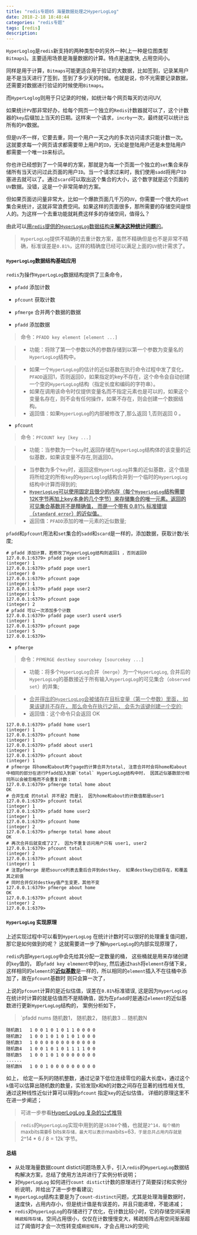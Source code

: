 ```yaml
---
title: "redis专题05 海量数据处理之HyperLogLog"
date: 2018-2-18 18:48:44
categories: "redis专题"
tags: [redis]
description:
---
```

`HyperLoglog`是`redis`新支持的两种类型中的另外一种(上一种是位图类型`Bitmaps`)。主要适用场景是海量数据的计算。特点是速度快, 占用空间小。
<!--more-->
同样是用于计算，`Bitmaps`可能更适合用于验证的大数据，比如签到，记录某用户是不是当天进行了签到，签到了多少天的时候。也就是说，你不光需要记录数据，还需要对数据进行验证的时候使用`Bitmaps`。

而`HyperLoglog`则用于只记录的时候，如统计每个网页每天的访问UV,

如果统计`PV`那非常好办，给每个网页一个独立的`Redis`计数器就可以了，这个计数器的`key`后缀加上当天的日期。这样来一个请求，`incrby`一次，最终就可以统计出所有的`PV`数据。

但是`UV`不一样，它要去重，同一个用户一天之内的多次访问请求只能计数一次。这就要求每一个网页请求都需要带上用户的`ID`，无论是登陆用户还是未登陆用户都需要一个唯一`ID`来标识。

你也许已经想到了一个简单的方案，那就是为每一个页面一个独立的`set`集合来存储所有当天访问过此页面的用户`ID`。当一个请求过来时，我们使用`sadd`将用户`ID`塞进去就可以了。通过`scard`可以取出这个集合的大小，这个数字就是这个页面的`UV`数据。没错，这是一个非常简单的方案。

但如果页面访问量非常大，比如一个爆款页面几千万的`UV`，你需要一个很大的`set`集合来统计，这就非常浪费空间。如果这样的页面很多，那所需要的存储空间是惊人的。为这样一个去重功能就耗费这样多的存储空间，值得么？

由此可以<u>用`redis`提供的`HyperLogLog`数据结构来**解决这种统计问题**的</u>。

> `HyperLogLog`提供不精确的去重计数方案，虽然不精确但是也不是非常不精确，标准误差是`0.81%`，这样的精确度已经可以满足上面的`UV`统计需求了。

#### `HyperLogLog`数据结构基础应用

`redis`为操作`HyperLogLog`数据结构提供了三条命令，
* `pfadd`  添加计数
* `pfcount`  获取计数
* `pfmerge` 合并两个数据的数据

* `pfadd` 添加数据

> 命令：`PFADD key element [element ...]`

> * 功能：将除了第一个参数以外的参数存储到以第一个参数为变量名的`HyperLogLog`结构中。

> * 如果一个`HyperLogLog`的估计的近似基数在执行命令过程中发了变化，`PFADD`返回1，否则返回0，如果指定的key不存在，这个命令会自动创建一个空的`HyperLogLog`结构（指定长度和编码的字符串）。
> * 如果在调用该命令时仅提供变量名而不指定元素也是可以的，如果这个变量名存在，则不会有任何操作，如果不存在，则会创建一个数据结构。
> * 返回值：如果`HyperLogLog`的内部被修改了,那么返回 1,否则返回 0 。

* `pfcount`

> 命令：`PFCOUNT key [key ...]`

> * 功能：当参数为一个`key`时,返回存储在`HyperLogLog`结构体的该变量的近似基数，如果该变量不存在,则返回0。

> * 当参数为多个`key`时，返回这些`HyperLogLog`并集的近似基数，这个值是将所给定的所有`key`的`HyperLoglog`结构合并到一个临时的`HyperLogLog`结构中计算而得到的;
> * <u>**`HyperLogLog`可以使用固定且很少的内存（每个`HyperLogLog`结构需要12K字节再加上key本身的几个字节）来存储集合的唯一元素。返回的可见集合基数并不是精确值， 而是一个带有 0.81% 标准错误（`standard error`）的近似值。**</u>
> * 返回值：`PFADD`添加的唯一元素的近似数量;

`pfadd`和`pfcount`用法和`set`集合的`sadd`和`scard`是一样的，添加数据，获取计数/长度;

```shell
# pfadd 添加计算，若修改了HyperLogLog结构则返回1 ，否则返回0
127.0.0.1:6379> pfadd page user1
(integer) 1
127.0.0.1:6379> pfadd page user1
(integer) 0
127.0.0.1:6379> pfcount page
(integer) 1
127.0.0.1:6379> pfadd page user2
(integer) 1
127.0.0.1:6379> pfcount page
(integer) 2
# pfadd 可以一次添加多个计数
127.0.0.1:6379> pfadd page user3 user4 user5
(integer) 1
127.0.0.1:6379> pfcount page
(integer) 5
127.0.0.1:6379>
```

* `pfmerge`

> 命令：`PFMERGE destkey sourcekey [sourcekey ...]`

> * 功能：将多个`HyperLogLog`合并（`merge`）为一个`HyperLogLog`, 合并后的`HyperLogLog`的基数接近于所有输入`HyperLogLog`的可见集合（`observed set`）的并集;

> * <u>合并得出的`HyperLogLog`会被储存在目标变量（第一个参数）里面， 如果该键并不存在， 那么命令在执行之前， 会先为该键创建一个空的;</u>
> * 返回值：这个命令只会返回 OK

```shell
127.0.0.1:6379> pfadd home user1
(integer) 1
127.0.0.1:6379> pfcount home
(integer) 1
127.0.0.1:6379> pfadd about user1
(integer) 1
127.0.0.1:6379> pfcount about
(integer) 1
# pfmerge 将home和about两个page的计算合并为total, 注意合并时会将home和about中相同的部分在进行Pfadd加入到新`total` HyperLogLog结构中时， 因其近似基数部分相同所以会被忽略而不会重复计数；
127.0.0.1:6379> pfmerge total home about
OK
# 合并生成 的total 并不是2 而是1， 因为home和about的计数值都是user1
127.0.0.1:6379> pfcount total
(integer) 1
127.0.0.1:6379> pfadd home user2
(integer) 1
127.0.0.1:6379> pfcount home
(integer) 2
127.0.0.1:6379> pfmerge total home about
OK
# 再次合并后就变成了2了， 因为不重复访问用户只有 user1, user2
127.0.0.1:6379> pfcount total
(integer) 2
127.0.0.1:6379> pfcount about
(integer) 1
# 注意pfmerge 是把source列表去重后合并到destkey， 如果destkey已经存在，和覆盖其之前值
# 同时合并仅对destkey值产生变更，其他不变
127.0.0.1:6379> pfmerge about home
OK
127.0.0.1:6379> pfcount about
(integer) 2
127.0.0.1:6379>
```

#### `HyperLogLog` 实现原理

上述实现过程中可以看到`HyperLogLog` 在统计计数时可以很好的处理重复值问题， 那它是如何做到的呢？ 这就需要进一步了解`HyperLogLog`的内部实现原理了，

`redis`内部`HyperLogLog`中会先给其分配一定数量的桶， 这些桶就是用来存储创建的`key`值的， 即`pfadd key elmement`中的`key`, 然后通过`hash`将`element`存储下来， 这样相同的`element`的<u>**近似基数**</u>是一样的，所以相同的`element`插入不在往桶中添加了，故在`pfcount`基数时 则只会算一次了，

上说的`pfcount`计算的是近似估值，误差在`0.81%`标准错误, 这是因为`HyperLogLog`在统计时计算的就是估值而不是精确值，因为在`pfadd`时是通过`element`的近似基数进行更新`HyperLogLog`结构的， 案例分析如下，

> `pfadd nums 随机数1， 随机数2， 随机数3 ... 随机数N

```shell
随机数1   1 0 0 1 0 1 0 1 1 0 0 0 0
随机数2   1 0 0 1 0 1 0 1 0 1 0 0 0
随机数3   1 0 0 0 0 0 0 0 0 0 0 0 0
随机数4   1 0 0 1 0 1 0 1 1 1 1 0 0
随机数5   1 0 0 1 0 1 0 0 0 0 0 0 0
......
随机数N   1 0 0 1 0 0 0 0 0 0 0 0 0
```

如上， 给定一系列的随机整数，通过记录下低位连续零位的最大长度`k`，通过这个`k`值可以估算出随机数的数量，实验发现`K`和`N`的对数之间存在显著的线性相关性, 通过这种线性近似计算可以得到`pfcount` 指定`key`的近似估值， 详细的原理这里不在进一步阐述；

>  可进一步参看[HyperLogLog 复杂的公式推导](https://www.slideshare.net/KaiZhang130/countdistinct-problem-88329470)

> `redis`的`HyperLogLog`实现中用到的是`16384`个桶，也就是`2^14，每个桶的`maxbits`需要`6 bits`来存储，最大可以表示`maxbits=63`，于是总共占用内存就是`2^14 * 6 / 8 = 12k`字节。


#### 总结
- 从处理海量数据count distict问题场景入手，引入`redis`的`HyperLogLog`数据结构解决方案，总结了使用方法并进行了实例分析说明；
- 对`HyperLogLog` 如何进行`count distict`计数的原理进行了简要探讨和实例分析说明，并给出了进一步参看建议;
- `HyperLogLog`结构主要是为了`count-distinct`问题，尤其是处理海量数据时，速度快，占用内存小，但是统计值是有误差的，并且只能递增，不能递减；
- `redis`对`HyperLogLog`的存储进行了优化，在计数比较小时，它的存储空间采用`稀疏矩阵存储`，空间占用很小，仅仅在计数慢慢变大，稀疏矩阵占用空间渐渐超过了阈值时才会一次性转变成`稠密矩阵`，才会占用`12k`的空间;

